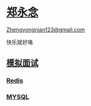 



# [郑永念](https://yn-zheng.github.io/about/me.html)

Zhengyongnian123@gmail.com

快乐就好咯



## [模拟面试](https://yn-zheng.github.io/面经/模拟面试.html)


### [Redis](https://yn-zheng.github.io/JAVA/Redis.html)

### [MYSQL](https://yn-zheng.github.io/JAVA/MySQL.html)



 